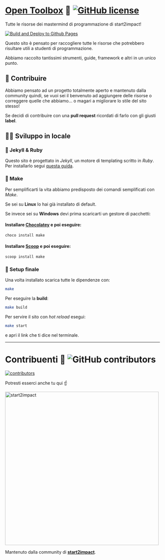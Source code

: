 # [Open Toolbox](https://thedevelopertoolbox.github.io) 🧰 [![GitHub license](https://img.shields.io/github/license/thedevelopertoolbox/template?color=grey&label=License)](https://github.com/thedevelopertoolbox/template/blob/main/LICENSE)
Tutte le risorse dei mastermind di programmazione di start2impact!

[![Build and Deploy to Github Pages](https://github.com/thedevelopertoolbox/template/actions/workflows/jekyll.yml/badge.svg)](https://github.com/thedevelopertoolbox/template/actions/workflows/jekyll.yml)


Questo sito è pensato per raccogliere tutte le risorse che potrebbero risultare utili a studenti di programmazione.

Abbiamo raccolto tantissimi strumenti, guide, framework e altri in un unico punto.

## 👥 Contribuire

Abbiamo pensato ad un progetto totalmente aperto e mantenuto dalla community quindi, se vuoi sei il benvenuto ad aggiungere delle risorse o correggere quelle che abbiamo... o magari a migliorare lo stile del sito stesso!

Se decidi di contribuire con una **pull request** ricordati di farlo con gli giusti **label**.

## 👨‍💻 Sviluppo in locale

### 🧪 Jekyll & Ruby

Questo sito è progettato in *Jekyll*, un motore di templating scritto in *Ruby*. Per installarlo segui [questa guida](https://jekyllrb.com/docs/installation/).

### 🔧 Make
Per semplificarti la vita abbiamo predisposto dei comandi semplificati con *Make*.

Se sei su **Linux** lo hai già installato di default.

Se invece sei su **Windows** devi prima scaricarti un gestore di pacchetti:

#### Installare [Chocolatey](https://chocolatey.org/install) e poi eseguire:
```bash
choco install make
```

#### Installare [Scoop](https://scoop.sh) e poi eseguire:
```bash
scoop install make
```
### 🎉 Setup finale
Una volta installato scarica tutte le dipendenze con:

```bash
make
```

Per eseguire la **build**:

```bash
make build
```

Per servire il sito con *hot reload* esegui:

```bash
make start
```

e apri il link che ti dice nel terminale.

---

# Contribuenti 💚 ![GitHub contributors](https://img.shields.io/github/contributors/thedevelopertoolbox/template?color=grey&label=)

[![contributors](https://contrib.rocks/image?repo=thedevelopertoolbox/template)](https://github.com/thedevelopertoolbox/template/graphs/contributors)


Potresti esserci anche tu qui ☝


<img src="https://i.ibb.co/VCrGbkN/Pallino-bianco-2.png" width="500px" alt="start2impact">


Mantenuto dalla community di [**start2impact**](https://start2impact.it).
